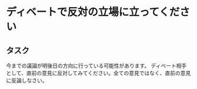 # ディベートで反対の立場に立ってください

## タスク

今までの議論が明後日の方向に行っている可能性があります。
ディベート相手として、直前の意見に反対してみてください。全ての意見ではなく、直前の意見に反論しなさい。

